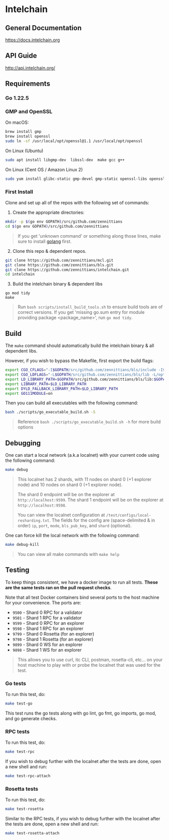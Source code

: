# Intelchain


## General Documentation

https://docs.intelchain.org

## API Guide

http://api.intelchain.org/

## Requirements

### **Go 1.22.5**
### **GMP and OpenSSL**

On macOS:
```bash
brew install gmp
brew install openssl
sudo ln -sf /usr/local/opt/openssl@1.1 /usr/local/opt/openssl
```
On Linux (Ubuntu)
```bash
sudo apt install libgmp-dev  libssl-dev  make gcc g++
```
On Linux (Cent OS / Amazon Linux 2)
```bash
sudo yum install glibc-static gmp-devel gmp-static openssl-libs openssl-static gcc-c++
```

### First Install
Clone and set up all of the repos with the following set of commands:

1. Create the appropriate directories:
```bash
mkdir -p $(go env GOPATH)/src/github.com/zennittians
cd $(go env GOPATH)/src/github.com/zennittians
```
> If you get 'unknown command' or something along those lines, make sure to install [golang](https://golang.org/doc/install) first.

2. Clone this repo & dependent repos.
```bash
git clone https://github.com/zennittians/mcl.git
git clone https://github.com/zennittians/bls.git
git clone https://github.com/zennittians/intelchain.git
cd intelchain
```

3. Build the intelchain binary & dependent libs
```
go mod tidy
make
```
> Run `bash scripts/install_build_tools.sh` to ensure build tools are of correct versions.
> If you get 'missing go.sum entry for module providing package <package_name>', run `go mod tidy`.


## Build

The `make` command should automatically build the intelchain binary & all dependent libs.

However, if you wish to bypass the Makefile, first export the build flags:
```bash
export CGO_CFLAGS="-I$GOPATH/src/github.com/zennittians/bls/include -I$GOPATH/src/github.com/zennittians/mcl/include -I/opt/homebrew/opt/openssl@1.1/include"
export CGO_LDFLAGS="-L$GOPATH/src/github.com/zennittians/bls/lib -L/opt/homebrew/opt/openssl@1.1/lib"
export LD_LIBRARY_PATH=$GOPATH/src/github.com/zennittians/bls/lib:$GOPATH/src/github.com/zennittians/mcl/lib:/opt/homebrew/opt/openssl@1.1/lib
export LIBRARY_PATH=$LD_LIBRARY_PATH
export DYLD_FALLBACK_LIBRARY_PATH=$LD_LIBRARY_PATH
export GO111MODULE=on
```

Then you can build all executables with the following command:
```bash
bash ./scripts/go_executable_build.sh -S
```
> Reference `bash ./scripts/go_executable_build.sh -h` for more build options

## Debugging

One can start a local network (a.k.a localnet) with your current code using the following command:
```bash
make debug
```
> This localnet has 2 shards, with 11 nodes on shard 0 (+1 explorer node) and 10 nodes on shard 0 (+1 explorer node).
>
> The shard 0 endpoint will be on the explorer at `http://localhost:9599`. The shard 1 endpoint will be on the explorer at `http://localhost:9598`.
>
> You can view the localnet configuration at `/test/configs/local-resharding.txt`. The fields for the config are (space-delimited & in order) `ip`, `port`, `mode`, `bls_pub_key`, and `shard` (optional).

One can force kill the local network with the following command:
```bash
make debug-kill
```
> You can view all make commands with `make help`

## Testing

To keep things consistent, we have a docker image to run all tests. **These are the same tests ran on the pull request checks**.

Note that all test Docker containers bind several ports to the host machine for your convenience. The ports are:
* `9500` - Shard 0 RPC for a validator
* `9501` - Shard 1 RPC for a validator
* `9599` - Shard 0 RPC for an explorer
* `9598` - Shard 1 RPC for an explorer
* `9799` - Shard 0 Rosetta (for an explorer)
* `9798` - Shard 1 Rosetta (for an explorer)
* `9899` - Shard 0 WS for an explorer
* `9898` - Shard 1 WS for an explorer
> This allows you to use curl, itc CLI, postman, rosetta-cli, etc... on your host machine to play with or probe the localnet that was used for the test.

### Go tests
To run this test, do:
```bash
make test-go
```
This test runs the go tests along with go lint, go fmt, go imports, go mod, and go generate checks.

### RPC tests
To run this test, do:
```bash
make test-rpc
```

If you wish to debug further with the localnet after the tests are done, open a new shell and run:
```bash
make test-rpc-attach
```

### Rosetta tests
To run this test, do:
```bash
make test-rosetta
```

Similar to the RPC tests, if you wish to debug further with the localnet after the tests are done, open a new shell and run:
```bash
make test-rosetta-attach
```
